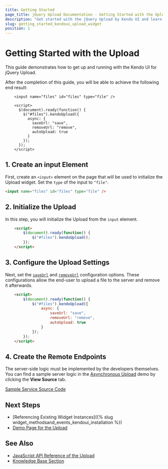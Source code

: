 ```yaml
---
title: Getting Started
page_title: jQuery Upload Documentation - Getting Started with the Upload
description: "Get started with the jQuery Upload by Kendo UI and learn how to create, initialize, and enable the widget."
slug: getting_started_kendoui_upload_widget
position: 1
---
```


# Getting Started with the Upload

This guide demonstrates how to get up and running with the Kendo UI for jQuery Upload.

After the completion of this guide, you will be able to achieve the following end result:

```dojo
    <input name="files" id="files" type="file" />

    <script>
      $(document).ready(function() {
        $("#files").kendoUpload({
          async: {
            saveUrl: "save",
            removeUrl: "remove",
            autoUpload: true
          }
        });
      });
    </script>
```

## 1. Create an input Element

First, create an `<input>` element on the page that will be used to initialize the Upload widget. Set the `type` of the input to `"file"`.

```html
<input name="files" id="files" type="file" />
```

## 2. Initialize the Upload

In this step, you will initialize the Upload from the `input` element.

```html
    <script>
        $(document).ready(function() {
            $("#files").kendoUpload();
        });
    </script>
```

## 3. Configure the Upload Settings

Next, set the [`saveUrl`](/api/javascript/ui/upload/configuration/async.saveurl) and [`removeUrl`](/api/javascript/ui/upload/configuration/async.removeurl) configuration options. These configurations allow the end-user to upload a file to the server and remove it afterwards.

```html
    <script>
        $(document).ready(function() {
            $("#files").kendoUpload({
                async: {
                    saveUrl: "save",
                    removeUrl: "remove",
                    autoUpload: true
                }
            });
        });
    </script>
```

## 4. Create the Remote Endpoints

The server-side logic must be implemented by the developers themselves. You can find a sample server logic in the [Asynchronous Upload](https://demos.telerik.com/kendo-ui/upload/async) demo by clicking the **View Source** tab.

[Sample Service Source Code](asyncdemo-sample-service.png)

## Next Steps 

* [Referencing Existing Widget Instances]({% slug widget_methodsand_events_kendoui_installation %}) 
* [Demo Page for the Upload](https://demos.telerik.com/kendo-ui/upload/index)

## See Also 

* [JavaScript API Reference of the Upload](/api/javascript/ui/upload)
* [Knowledge Base Section](/knowledge-base)

<script>
  window.onload = function() {
    document.getElementsByClassName("btn-run")[0].click();
  }
</script>